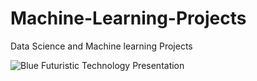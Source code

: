 # Machine-Learning-Projects
Data Science and Machine learning Projects 

![Blue Futuristic Technology Presentation](https://github.com/user-attachments/assets/9297a9fd-81ba-499c-9bd4-a0e047e69671)
